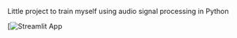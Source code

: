 Little project to train myself using audio signal processing in Python

[![Streamlit App](https://workingwithaudiosignal-hjlxvatxp8vqpzmw4ppstn.streamlit.app/)
